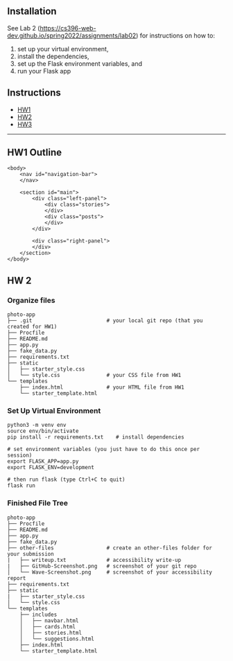 ## Installation

See Lab 2 (https://cs396-web-dev.github.io/spring2022/assignments/lab02) for instructions on how to:

1. set up your virtual environment,
2. install the dependencies,
3. set up the Flask environment variables, and 
4. run your Flask app

## Instructions

* [HW1](https://cs396-web-dev.github.io/spring2022/assignments/hw01)
* [HW2](https://cs396-web-dev.github.io/spring2022/assignments/hw02)
* [HW3](https://cs396-web-dev.github.io/spring2022/assignments/hw03)

---

## HW1 Outline
```
<body>
    <nav id="navigation-bar">
    </nav>

    <section id="main">
        <div class="left-panel">
            <div class="stories">
            </div>
            <div class="posts">
            </div>
        </div>

        <div class="right-panel">
        </div>
    </section>
</body>
```

## HW 2

### Organize files
```
photo-app
├── .git                        # your local git repo (that you created for HW1)
├── Procfile
├── README.md
├── app.py
├── fake_data.py
├── requirements.txt
├── static
│   ├── starter_style.css
│   └── style.css               # your CSS file from HW1
└── templates
    ├── index.html              # your HTML file from HW1
    └── starter_template.html
```

### Set Up Virtual Environment
```
python3 -m venv env
source env/bin/activate
pip install -r requirements.txt    # install dependencies

# set environment variables (you just have to do this once per session)
export FLASK_APP=app.py     
export FLASK_ENV=development

# then run flask (type Ctrl+C to quit)
flask run
```

### Finished File Tree
```
photo-app
├── Procfile
├── README.md
├── app.py
├── fake_data.py
├── other-files                 # create an other-files folder for your submission
|   ├── writeup.txt             # accessibility write-up
|   ├── GitHub-Screenshot.png   # screenshot of your git repo
│   └── Wave-Screenshot.png     # screenshot of your accessibility report
├── requirements.txt
├── static
|   ├── starter_style.css
│   └── style.css
└── templates
    ├── includes
    │   ├── navbar.html
    │   ├── cards.html
    │   ├── stories.html
    │   └── suggestions.html
    ├── index.html
    └── starter_template.html
```